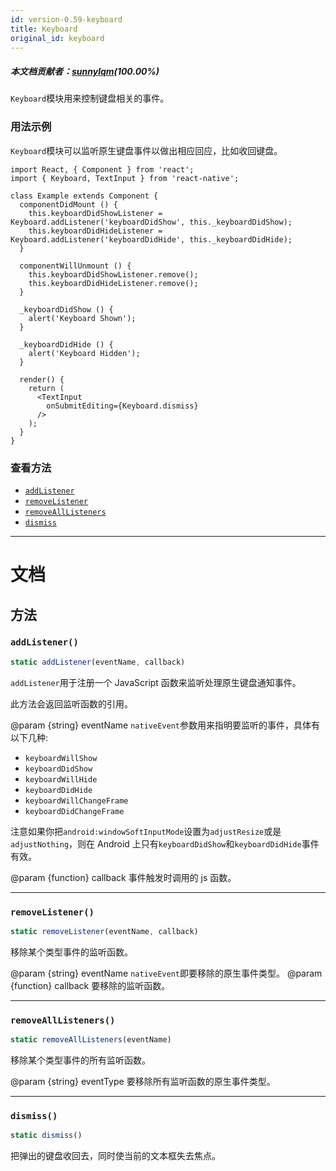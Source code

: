 ```yaml
---
id: version-0.59-keyboard
title: Keyboard
original_id: keyboard
---
```


##### 本文档贡献者：[sunnylqm](https://github.com/search?q=sunnylqm%40qq.com+in%3Aemail&type=Users)(100.00%)

`Keyboard`模块用来控制键盘相关的事件。

### 用法示例

`Keyboard`模块可以监听原生键盘事件以做出相应回应，比如收回键盘。

```
import React, { Component } from 'react';
import { Keyboard, TextInput } from 'react-native';

class Example extends Component {
  componentDidMount () {
    this.keyboardDidShowListener = Keyboard.addListener('keyboardDidShow', this._keyboardDidShow);
    this.keyboardDidHideListener = Keyboard.addListener('keyboardDidHide', this._keyboardDidHide);
  }

  componentWillUnmount () {
    this.keyboardDidShowListener.remove();
    this.keyboardDidHideListener.remove();
  }

  _keyboardDidShow () {
    alert('Keyboard Shown');
  }

  _keyboardDidHide () {
    alert('Keyboard Hidden');
  }

  render() {
    return (
      <TextInput
        onSubmitEditing={Keyboard.dismiss}
      />
    );
  }
}
```

### 查看方法

* [`addListener`](keyboard.md#addlistener)
* [`removeListener`](keyboard.md#removelistener)
* [`removeAllListeners`](keyboard.md#removealllisteners)
* [`dismiss`](keyboard.md#dismiss)

---

# 文档

## 方法

### `addListener()`

```jsx
static addListener(eventName, callback)
```

`addListener`用于注册一个 JavaScript 函数来监听处理原生键盘通知事件。

此方法会返回监听函数的引用。

@param {string} eventName `nativeEvent`参数用来指明要监听的事件，具体有以下几种:

* `keyboardWillShow`
* `keyboardDidShow`
* `keyboardWillHide`
* `keyboardDidHide`
* `keyboardWillChangeFrame`
* `keyboardDidChangeFrame`

注意如果你把`android:windowSoftInputMode`设置为`adjustResize`或是`adjustNothing`，则在 Android 上只有`keyboardDidShow`和`keyboardDidHide`事件有效。

@param {function} callback 事件触发时调用的 js 函数。

---

### `removeListener()`

```jsx
static removeListener(eventName, callback)
```

移除某个类型事件的监听函数。

@param {string} eventName `nativeEvent`即要移除的原生事件类型。
@param {function} callback 要移除的监听函数。

---

### `removeAllListeners()`

```jsx
static removeAllListeners(eventName)
```

移除某个类型事件的所有监听函数。

@param {string} eventType 要移除所有监听函数的原生事件类型。

---

### `dismiss()`

```jsx
static dismiss()
```

把弹出的键盘收回去，同时使当前的文本框失去焦点。

